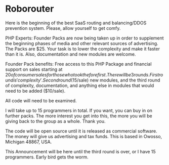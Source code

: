 # Roborouter
Here is the beginning of the best SaaS routing and balancing/DDOS prevention system. Please, allow yourself to get comfy.

PHP Experts: Founder Packs are now being taken up in order to supplement the beginning phases of media and other relevant sources of advertising. The Packs are $25. Your task is to lower the complexity and make it faster than it is. Also, documentation and new modules are welcome.

Founder Pack benefits: Free access to this PHP Package and financial support on sales starting at $20 of consumer sales for those who took the fore first. There will be 3 rounds. First round is 'complexity'. Second round ($15/sale) new modules, and the third round of complexity, documentation, and anything else in modules that would need to be added ($10/sale).

All code will need to be examined.

I will take up to 15 programmers in total. If you want, you can buy in on further packs. The more interest you get into this, the more you will be giving back to the group as a whole. Thank you.

The code will be open source until it is released as commercial software. The money will give us advertising and tax funds. This is based in Owosso, Michigan 48867, USA.

This Announcement will be here until the third round is over, or I have 15 programmers. Early bird gets the worm.
